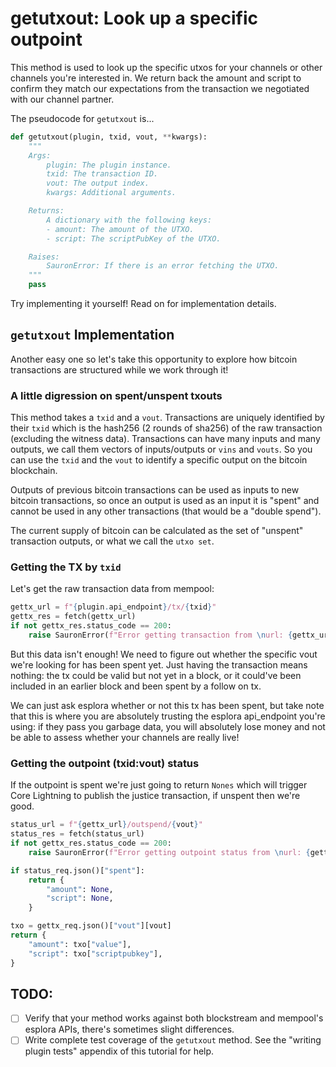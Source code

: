 # getutxout: Look up a specific outpoint

This method is used to look up the specific utxos for your channels or other channels you're interested in. We return back the amount and script to confirm they match our expectations from the transaction we negotiated with our channel partner.

The pseudocode for `getutxout` is...


```python
def getutxout(plugin, txid, vout, **kwargs):
    """
    Args:
        plugin: The plugin instance.
        txid: The transaction ID.
        vout: The output index.
        kwargs: Additional arguments.

    Returns:
        A dictionary with the following keys:
        - amount: The amount of the UTXO.
        - script: The scriptPubKey of the UTXO.

    Raises:
        SauronError: If there is an error fetching the UTXO.
    """
    pass
```

Try implementing it yourself! Read on for implementation details.

## `getutxout` Implementation

Another easy one so let's take this opportunity to explore how bitcoin transactions are structured while we work through it!

### A little digression on spent/unspent txouts

This method takes a `txid` and a `vout`. Transactions are uniquely identified by their `txid` which is the hash256 (2 rounds of sha256) of the raw transaction (excluding the witness data). Transactions can have many inputs and many outputs, we call them vectors of inputs/outputs or `vins` and `vouts`. So you can use the `txid` and the `vout` to identify a specific output on the bitcoin blockchain.

Outputs of previous bitcoin transactions can be used as inputs to new bitcoin transactions, so once an output is used as an input it is "spent" and cannot be used in any other transactions (that would be a "double spend").

The current supply of bitcoin can be calculated as the set of "unspent" transaction outputs, or what we call the `utxo set`.

### Getting the TX by `txid`

Let's get the raw transaction data from mempool:

```python
gettx_url = f"{plugin.api_endpoint}/tx/{txid}"
gettx_res = fetch(gettx_url)
if not gettx_res.status_code == 200:
    raise SauronError(f"Error getting transaction from \nurl: {gettx_url}\nres: {genesis_res}")
```

But this data isn't enough! We need to figure out whether the specific vout we're looking for has been spent yet. Just having the transaction means nothing: the tx could be valid but not yet in a block, or it could've been included in an earlier block and been spent by a follow on tx.

We can just ask esplora whether or not this tx has been spent, but take note that this is where you are absolutely trusting the esplora api_endpoint you're using: if they pass you garbage data, you will absolutely lose money and not be able to assess whether your channels are really live!

### Getting the outpoint (txid:vout) status

If the outpoint is spent we're just going to return `Nones` which will trigger Core Lightning to publish the justice transaction, if unspent then we're good.

```python
status_url = f"{gettx_url}/outspend/{vout}"
status_res = fetch(status_url)
if not gettx_res.status_code == 200:
    raise SauronError(f"Error getting outpoint status from \nurl: {gettx_url}\nres: {genesis_res}")

if status_req.json()["spent"]:
    return {
        "amount": None,
        "script": None,
    }

txo = gettx_req.json()["vout"][vout]
return {
    "amount": txo["value"],
    "script": txo["scriptpubkey"],
}
```

## TODO: 
- [ ] Verify that your method works against both blockstream and mempool's esplora APIs, there's sometimes slight differences.
- [ ] Write complete test coverage of the `getutxout` method. See the "writing plugin tests" appendix of this tutorial for help.
